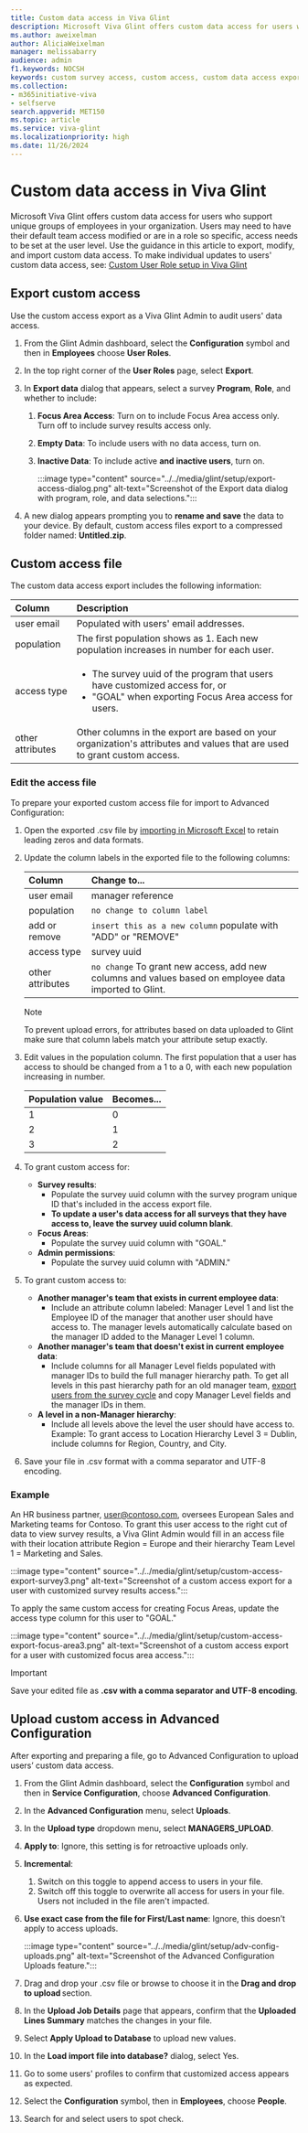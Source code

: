 ```yaml
---
title: Custom data access in Viva Glint
description: Microsoft Viva Glint offers custom data access for users who support unique groups of employees in your organization.
ms.author: aweixelman
author: AliciaWeixelman
manager: melissabarry
audience: admin
f1.keywords: NOCSH
keywords: custom survey access, custom access, custom data access export, user access, data access export
ms.collection:  
- m365initiative-viva
- selfserve 
search.appverid: MET150 
ms.topic: article
ms.service: viva-glint
ms.localizationpriority: high
ms.date: 11/26/2024
---
```


# Custom data access in Viva Glint

Microsoft Viva Glint offers custom data access for users who support unique groups of employees in your organization. Users may need to have their default team access modified or are in a role so specific, access needs to be set at the user level. Use the guidance in this article to export, modify, and import custom data access. To make individual updates to users' custom data access, see: [Custom User Role setup in Viva Glint](custom-user-role.md)

## Export custom access

Use the custom access export as a Viva Glint Admin to audit users' data access.

1. From the Glint Admin dashboard, select the **Configuration** symbol and then in **Employees** choose **User Roles**.
2. In the top right corner of the **User Roles** page, select **Export**.
3. In **Export data** dialog that appears, select a survey **Program**, **Role**, and whether to include:
   1. **Focus Area Access**: Turn on to include Focus Area access only. Turn off to include survey results access only.
   2. **Empty Data**: To include users with no data access, turn on.
   3. **Inactive Data**: To include active **and inactive users**, turn on.
  
      :::image type="content" source="../../media/glint/setup/export-access-dialog.png" alt-text="Screenshot of the Export data dialog with program, role, and data selections.":::  
      
4. A new dialog appears prompting you to **rename and save** the data to your device. By default, custom access files export to a compressed folder named: **Untitled.zip**.

## Custom access file

The custom data access export includes the following information:

|Column  |Description   |
|:----------|:-----------|
|user email     | Populated with users' email addresses.       |
|population     | The first population shows as 1. Each new population increases in number for each user. |
|access type   | <ul><li>The survey uuid of the program that users have customized access for, or</li> <li>"GOAL" when exporting Focus Area access for users.</li> </ul>      |
|other attributes    | Other columns in the export are based on your organization's attributes and values that are used to grant custom access. |

### Edit the access file

To prepare your exported custom access file for import to Advanced Configuration:

1. Open the exported .csv file by [importing in Microsoft Excel](https://support.microsoft.com/office/import-data-from-a-csv-html-or-text-file-b62efe49-4d5b-4429-b788-e1211b5e90f6) to retain leading zeros and data formats.
2. Update the column labels in the exported file to the following columns:

   |Column  |Change to...   |
   |:----------|:-----------|
   |user email     | manager reference   |
   |population     | `no change to column label` |
   |add or remove     | `insert this as a new column` populate with "ADD" or "REMOVE" |
   |access type   | survey uuid |
   |other attributes    | `no change` To grant new access, add new columns and values based on employee data imported to Glint. |

   > [!NOTE]
   > To prevent upload errors, for attributes based on data uploaded to Glint make sure that column labels match your attribute setup exactly.
 
3. Edit values in the population column. The first population that a user has access to should be changed from a 1 to a 0, with each new population increasing in number.
   
   |Population value |Becomes...   |
   |:----------|:-----------|
   |1    | 0 |
   |2    | 1 |
   |3    | 2 |
   
5. To grant custom access for:
   - **Survey results**:
      - Populate the survey uuid column with the survey program unique ID that's included in the access export file.
      - **To update a user's data access for all surveys that they have access to, leave the survey uuid column blank**.
   - **Focus Areas**:
      - Populate the survey uuid column with "GOAL."
   - **Admin permissions**:
      - Populate the survey uuid column with "ADMIN."
6. To grant custom access to: 
   - **Another manager's team that exists in current employee data**:
      - Include an attribute column labeled: Manager Level 1 and list the Employee ID of the manager that another user should have access to. The manager levels automatically calculate based on the manager ID added to the Manager Level 1 column.
   - **Another manager's team that doesn't exist in current employee data**:
      - Include columns for all Manager Level fields populated with manager IDs to build the full manager hierarchy path. To get all levels in this past hierarchy path for an old manager team, [export users from the survey cycle](/viva/glint/setup/glint-data-apps#export_users_from_survey_cycle) and copy Manager Level fields and the manager IDs in them.
   - **A level in a non-Manager hierarchy**:
      - Include all levels above the level the user should have access to. Example: To grant access to Location Hierarchy Level 3 = Dublin, include columns for Region, Country, and City.
7. Save your file in .csv format with a comma separator and UTF-8 encoding.

### Example

An HR business partner, user@contoso.com, oversees European Sales and Marketing teams for Contoso. To grant this user access to the right cut of data to view survey results, a Viva Glint Admin would fill in an access file with their location attribute Region = Europe and their hierarchy Team Level 1 = Marketing and Sales.

:::image type="content" source="../../media/glint/setup/custom-access-export-survey3.png" alt-text="Screenshot of a custom access export for a user with customized survey results access.":::

To apply the same custom access for creating Focus Areas, update the access type column for this user to "GOAL."

:::image type="content" source="../../media/glint/setup/custom-access-export-focus-area3.png" alt-text="Screenshot of a custom access export for a user with customized focus area access.":::

> [!IMPORTANT]
> Save your edited file as **.csv with a comma separator and UTF-8 encoding**.

## Upload custom access in Advanced Configuration

After exporting and preparing a file, go to Advanced Configuration to upload users’ custom data access.

1. From the Glint Admin dashboard, select the **Configuration** symbol and then in **Service Configuration**, choose **Advanced Configuration**.
2. In the **Advanced Configuration** menu, select **Uploads**.
3. In the **Upload type** dropdown menu, select **MANAGERS_UPLOAD**.
4. **Apply to**: Ignore, this setting is for retroactive uploads only.
5. **Incremental**:
   1. Switch on this toggle to append access to users in your file.
   2. Switch off this toggle to overwrite all access for users in your file. Users not included in the file aren't impacted.
6. **Use exact case from the file for First/Last name**: Ignore, this doesn’t apply to access uploads.

   :::image type="content" source="../../media/glint/setup/adv-config-uploads.png" alt-text="Screenshot of the Advanced Configuration Uploads feature.":::

7. Drag and drop your .csv file or browse to choose it in the **Drag and drop to upload** section.
8. In the **Upload Job Details** page that appears, confirm that the **Uploaded Lines Summary** matches the changes in your file.
9. Select **Apply Upload to Database** to upload new values.
10. In the **Load import file into database?** dialog, select Yes.
11. Go to some users' profiles to confirm that customized access appears as expected.
   1. Select the **Configuration** symbol, then in **Employees**, choose **People**.
   2. Search for and select users to spot check.
